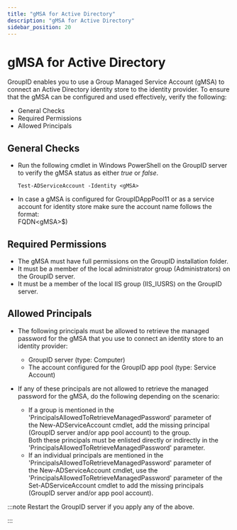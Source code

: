 ```yaml
---
title: "gMSA for Active Directory"
description: "gMSA for Active Directory"
sidebar_position: 20
---
```


# gMSA for Active Directory

GroupID enables you to use a Group Managed Service Account (gMSA) to connect an Active Directory
identity store to the identity provider. To ensure that the gMSA can be configured and used
effectively, verify the following:

- General Checks
- Required Permissions
- Allowed Principals

## General Checks

- Run the following cmdlet in Windows PowerShell on the GroupID server to verify the gMSA status as
  either _true_ or _false_.

    ```
    Test-ADServiceAccount -Identity <gMSA>
    ```

- In case a gMSA is configured for GroupIDAppPool11 or as a service account for identity store make
  sure the account name follows the format:  
  FQDN\<gMSA>$)

## Required Permissions

- The gMSA must have full permissions on the GroupID installation folder.
- It must be a member of the local administrator group (Administrators) on the GroupID server.
- It must be a member of the local IIS group (IIS_IUSRS) on the GroupID server.

## Allowed Principals

- The following principals must be allowed to retrieve the managed password for the gMSA that you
  use to connect an identity store to an identity provider:

    - GroupID server (type: Computer)
    - The account configured for the GroupID app pool (type: Service Account)

- If any of these principals are not allowed to retrieve the managed password for the gMSA, do the
  following depending on the scenario:

    - If a group is mentioned in the 'PrincipalsAllowedToRetrieveManagedPassword' parameter of
      the New-ADServiceAccount cmdlet, add the missing principal (GroupID server and/or app pool
      account) to the group.  
      Both these principals must be enlisted directly or indirectly in the
      'PrincipalsAllowedToRetrieveManagedPassword' parameter.
    - If an individual principals are mentioned in the 'PrincipalsAllowedToRetrieveManagedPassword'
      parameter of the New-ADServiceAccount cmdlet, use the
      'PrincipalsAllowedToRetrieveManagedPassword' parameter of the Set-ADServiceAccount cmdlet to
      add the missing principals (GroupID server and/or app pool account).

:::note
Restart the GroupID server if you apply any of the above.

:::
